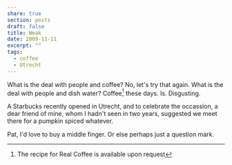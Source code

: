 ```yaml
---
share: true
section: posts
draft: false
title: Weak
date: 2009-11-11
excerpt: ""
tags:
  - coffee
  - Utrecht
---
```


What is the deal with people and coffee? No, let's try that again. What is the deal with people and dish water? Coffee[^1] these days. Is. Disgusting.

A Starbucks recently opened in Utrecht, and to celebrate the occassion, a dear friend of mine, whom I hadn't seen in two years, suggested we meet there for a pumpkin spiced whatever. 

Pat, I'd love to buy a middle finger. Or else perhaps just a question mark. 

[^1]: The recipe for Real Coffee is available upon request